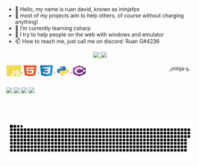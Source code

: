 
<!---
ininjafpsX/ininjafpsX is a ✨ special ✨ repository because its `README.md` (this file) appears on your GitHub profile.
You can click the Preview link to take a look at your changes.
--->
- 👋 Hello, my name is ruan david, known as ininjafps
- 👀 most of my projects aim to help others, of course without charging anything!
- 🌱 I’m currently learning csharp
- 💞️ I try to help people on the web with windows and emulator
- 📫 How to reach me, just call me on discord: Ruan G#4236
<div align="center">
  <a href="https://github.com/ininjafpsX">
  <img height="130em" src="https://github-readme-stats.vercel.app/api?username=ininjafpsX&show_icons=true&theme=dracula&include_all_commits=true&count_private=true"/>
  <img height="130em" src="https://github-readme-stats.vercel.app/api/top-langs/?username=ininjafpsX&layout=compact&langs_count=7&theme=dracula"/>
</div>
<div style="display: inline_block"><br>
  <img align="center" alt="ininja-Js" height="30" width="40" src="https://raw.githubusercontent.com/devicons/devicon/master/icons/javascript/javascript-plain.svg">
  <img align="center" alt="ininja-HTML" height="30" width="40" src="https://raw.githubusercontent.com/devicons/devicon/master/icons/html5/html5-original.svg">
  <img align="center" alt="ininja-CSS" height="30" width="40" src="https://raw.githubusercontent.com/devicons/devicon/master/icons/css3/css3-original.svg">
  <img align="center" alt="ininja-Python" height="30" width="40" src="https://raw.githubusercontent.com/devicons/devicon/master/icons/python/python-original.svg">
  <img align="center" alt="ininja-Csharp" height="30" width="40" src="https://raw.githubusercontent.com/devicons/devicon/master/icons/csharp/csharp-original.svg">
  <img align="right" alt="ininja-pic" height="150" style="border-radius:50px;" src="https://media.discordapp.net/attachments/1017966338091790416/1019096737027211284/eu.red.round.png?width=685&height=683">
</div>
  
  ##
 
<div> 
  <a href="https://www.youtube.com/channel/UCiC46aBfkR0K7JQF9xBoaaA" target="_blank"><img src="https://img.shields.io/badge/YouTube-FF0000?style=for-the-badge&logo=youtube&logoColor=white" target="_blank"></a>
  <a href="https://www.instagram.com/ininjafps/" target="_blank"><img src="https://img.shields.io/badge/-Instagram-%23E4405F?style=for-the-badge&logo=instagram&logoColor=white" target="_blank"></a>
 <a href="https://ininjafpsx.github.io/Discord.html" target="_blank"><img src="https://img.shields.io/badge/Discord-7289DA?style=for-the-badge&logo=discord&logoColor=white" target="_blank"></a> 
  <a href = "mailto:ruandavidpc@gmail.com"><img src="https://img.shields.io/badge/-Gmail-%23333?style=for-the-badge&logo=gmail&logoColor=white" target="_blank"></a>

 
  ![Snake animation](https://github.com/ininjafpsX/ininjafpsX/blob/ebe17295bccb3898c25d0cf7fce7814899d79db3/snake.svg)
 
</div>
